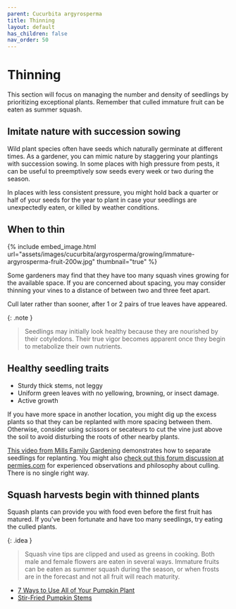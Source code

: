 ```yaml
---
parent: Cucurbita argyrosperma
title: Thinning
layout: default
has_children: false
nav_order: 50
---
```


# Thinning

This section will focus on managing the number and density of seedlings by prioritizing exceptional plants. Remember that culled immature fruit can be eaten as summer squash.

## Imitate nature with succession sowing 

Wild plant species often have seeds which naturally germinate at different times. As a gardener, you can mimic nature by staggering your plantings with succession sowing. In some places with high pressure from pests, it can be useful to preemptively sow seeds every week or two during the season.

In places with less consistent pressure, you might hold back a quarter or half of your seeds for the year to plant in case your seedlings are unexpectedly eaten, or killed by weather conditions.

## When to thin

{% include embed_image.html
    url="assets/images/cucurbita/argyrosperma/growing/immature-argyrosperma-fruit-200w.jpg"
    thumbnail="true"
%}

Some gardeners may find that they have too many squash vines growing for the available space. If you are concerned about spacing, you may consider thinning your vines to a distance of between two and three feet apart.

Cull later rather than sooner, after 1 or 2 pairs of true leaves have appeared. 

{: .note }
> Seedlings may initially look healthy because they are nourished by their cotyledons. Their true vigor becomes apparent once they begin to metabolize their own nutrients.


## Healthy seedling traits

- Sturdy thick stems, not leggy
- Uniform green leaves with no yellowing, browning, or insect damage.
- Active growth

If you have more space in another location, you might dig up the excess plants so that they can be replanted with more spacing between them. Otherwise, consider using scissors or secateurs to cut the vine just above the soil to avoid disturbing the roots of other nearby plants.

[This video from Mills Family Gardening](https://www.youtube.com/watch?v=Hgc4abin7wE) demonstrates how to separate seedlings for replanting. You might also [check out this forum discussion at permies.com](https://permies.com/t/64209/Seedling-Thinning-Philosophy-Weak-Strong) for experienced observations and philosophy about culling. There is no single right way.

## Squash harvests begin with thinned plants 

Squash plants can provide you with food even before the first fruit has matured. If you’ve been fortunate and have too many seedlings, try eating the culled plants.

{: .idea }
> Squash vine tips are clipped and used as greens in cooking.
> Both male and female flowers are eaten in several ways.
> Immature fruits can be eaten as summer squash during the season, or when frosts are in the forecast and not all fruit will reach maturity.

- [7 Ways to Use All of Your Pumpkin Plant](https://ourpermaculturelife.com/7-ways-to-use-all-of-your-pumpkin-plant/)
- [Stir-Fried Pumpkin Stems](https://recipeyum.com.au/asian-stir-fried-pumpkin-stems/)